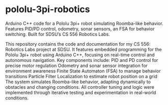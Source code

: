 # pololu-3pi-robotics
Arduino C++ code for a Pololu 3pi+ robot simulating Roomba-like behavior. Features PID/PD control, odometry, sonar sensors, an FSA for behavior switching. Built for SDSU’s CS 556 Robotics Labs.

This repository contains the code and documentation for my CS 556: Robotics Labs project at SDSU. It features embedded programming for the Pololu 3pi+ robot using Arduino C++, focusing on real-time control and autonomous navigation. Key components include:
PID and PD control for precise motor regulation
Odometry and sonar sensor integration for environment awareness
Finite State Automaton (FSA) to manage behavior transitions
Particle Filter Localization to estimate robot position on a grid
The system simulates Roomba-like behavior, adapting dynamically to obstacles and changing conditions. All controller tuning and logic were implemented through iterative testing and experimentation in real-world conditions.
